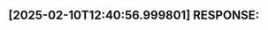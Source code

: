 [2025-02-10T12:40:56.999801] RESPONSE:
--------------------------------------------------------------------------------

